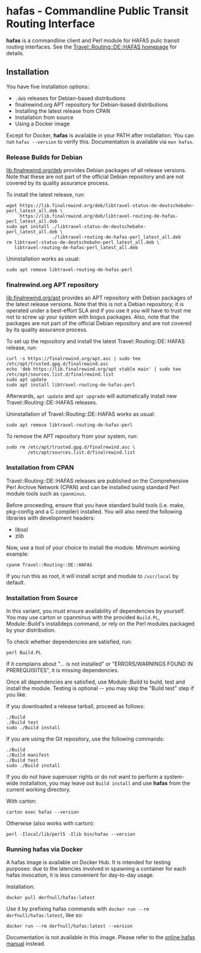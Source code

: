 # hafas - Commandline Public Transit Routing Interface

**hafas** is a commandline client and Perl module for HAFAS pulic transit
routing interfaces. See the [Travel::Routing::DE::HAFAS
homepage](https://finalrewind.org/projects/Travel-Routing-DE-HAFAS/) for
details.

## Installation

You have five installation options:

* `.deb` releases for Debian-based distributions
* finalrewind.org APT repository for Debian-based distributions
* Installing the latest release from CPAN
* Installation from source
* Using a Docker image

Except for Docker, **hafas** is available in your PATH after installation.
You can run `hafas --version` to verify this. Documentation is available via
`man hafas`.

### Release Builds for Debian

[lib.finalrewind.org/deb](https://lib.finalrewind.org/deb) provides Debian
packages of all release versions. Note that these are not part of the official
Debian repository and are not covered by its quality assurance process.

To install the latest release, run:

```
wget https://lib.finalrewind.org/deb/libtravel-status-de-deutschebahn-perl_latest_all.deb \
     https://lib.finalrewind.org/deb/libtravel-routing-de-hafas-perl_latest_all.deb
sudo apt install ./libtravel-status-de-deutschebahn-perl_latest_all.deb \
                 ./libtravel-routing-de-hafas-perl_latest_all.deb
rm libtravel-status-de-deutschebahn-perl_latest_all.deb \
   libtravel-routing-de-hafas-perl_latest_all.deb
```

Uninstallation works as usual:

```
sudo apt remove libtravel-routing-de-hafas-perl
```

### finalrewind.org APT repository

[lib.finalrewind.org/apt](https://lib.finalrewind.org/apt) provides an APT
repository with Debian packages of the latest release versions. Note that this
is not a Debian repository; it is operated under a best-effort SLA and if you
use it you will have to trust me not to screw up your system with bogus
packages. Also, note that the packages are not part of the official Debian
repository and are not covered by its quality assurance process.

To set up the repository and install the latest Travel::Routing::DE::HAFAS
release, run:

```
curl -s https://finalrewind.org/apt.asc | sudo tee /etc/apt/trusted.gpg.d/finalrewind.asc
echo 'deb https://lib.finalrewind.org/apt stable main' | sudo tee /etc/apt/sources.list.d/finalrewind.list
sudo apt update
sudo apt install libtravel-routing-de-hafas-perl
```

Afterwards, `apt update` and `apt upgrade` will automatically install new
Travel::Routing::DE::HAFAS releases.

Uninstallation of Travel::Routing::DE::HAFAS works as usual:

```
sudo apt remove libtravel-routing-de-hafas-perl
```

To remove the APT repository from your system, run:

```
sudo rm /etc/apt/trusted.gpg.d/finalrewind.asc \
        /etc/apt/sources.list.d/finalrewind.list
```

### Installation from CPAN

Travel::Routing::DE::HAFAS releases are published on the Comprehensive Perl
Archive Network (CPAN) and can be installed using standard Perl module tools
such as `cpanminus`.

Before proceeding, ensure that you have standard build tools (i.e. make,
pkg-config and a C compiler) installed. You will also need the following
libraries with development headers:

* libssl
* zlib

Now, use a tool of your choice to install the module. Minimum working example:

```
cpanm Travel::Routing::DE::HAFAS
```

If you run this as root, it will install script and module to `/usr/local` by
default.

### Installation from Source

In this variant, you must ensure availability of dependencies by yourself.
You may use carton or cpanminus with the provided `Build.PL`, Module::Build's
installdeps command, or rely on the Perl modules packaged by your distribution.

To check whether dependencies are satisfied, run:

```
perl Build.PL
```

If it complains about "... is not installed" or "ERRORS/WARNINGS FOUND IN
PREREQUISITES", it is missing dependencies.

Once all dependencies are satisfied, use Module::Build to build, test and
install the module. Testing is optional -- you may skip the "Build test"
step if you like.

If you downloaded a release tarball, proceed as follows:

```
./Build
./Build test
sudo ./Build install
```

If you are using the Git repository, use the following commands:

```
./Build
./Build manifest
./Build test
sudo ./Build install
```

If you do not have superuser rights or do not want to perform a system-wide
installation, you may leave out `Build install` and use **hafas** from the
current working directory.

With carton:

```
carton exec hafas --version
```

Otherwise (also works with carton):

```
perl -Ilocal/lib/perl5 -Ilib bin/hafas --version
```

### Running hafas via Docker

A hafas image is available on Docker Hub. It is intended for testing
purposes: due to the latencies involved in spawning a container for each
hafas invocation, it is less convenient for day-to-day usage.

Installation:

```
docker pull derfnull/hafas:latest
```

Use it by prefixing hafas commands with `docker run --rm
derfnull/hafas:latest`, like so:

```
docker run --rm derfnull/hafas:latest --version
```

Documentation is not available in this image. Please refer to the
[online hafas manual](https://man.finalrewind.org/1/hafas/) instead.
